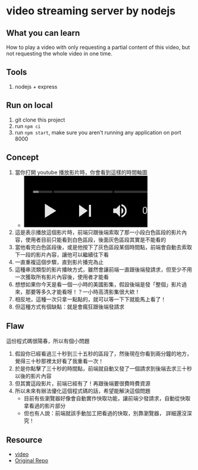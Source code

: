 # video streaming server by nodejs

## What you can learn

How to play a video with only requesting a partial content of this video, but not requesting the whole video in one time.

## Tools

1. nodejs + express

## Run on local

1. git clone this project
2. run `npm ci`
3. run `npm start`, make sure you aren't running any application on port 8000

## Concept

1. 當你打開 youtube 播放影片時，你會看到這樣的時間軸圖
   - ![](./assets/img1.png)
2. 這是表示播放這個影片時，前端只跟後端索取了那一小段白色區段的影片內容，使用者目前只能看到白色區段，後面灰色區段其實是不能看的
3. 當他看完白色區段後，或是他按下了灰色區段某個時間點，前端會自動去索取下一段的影片內容，讓他可以繼續往下看
4. 一直重複這個步驟，直到影片播完為止
5. 這種串流類型的影片播映方式，雖然會讓前端一直跟後端發請求，但至少不用一次獲取所有影片內容後，使用者才能看
6. 想想如果你今天是看一個一小時的美國影集，假設後端是發「整個」影片過來，那要等多久才能看呀！？一小時高清影集很大欸！
7. 相反地，這種一次只拿一點點的，就可以等一下下就能馬上看了！
8. 但這種方式有個缺點：就是會瘋狂跟後端發請求

## Flaw

這份程式碼很陽春，所以有個小問題

1. 假設你已經看過三十秒到三十五秒的區段了，然後現在你看到兩分鐘的地方，覺得三十秒那裡太好看了我重看一次！
2. 於是你點擊了三十秒的時間點，前端就自動又發了一個請求到後端去求三十秒以後的影片內容
3. 但其實這段影片，前端已經有了！再跟後端要很費時費資源
4. 所以未來有辦法優化這個程式碼的話，希望能解決這個問題
   - 目前有些瀏覽器好像會自動實作快取功能，讓前端少發請求，自動從快取拿看過的影片部分
   - 但也有人說：前端就該手動加工把看過的快取，別靠瀏覽器， 詳細還沒深究！

## Resource

- [video](https://www.youtube.com/watch?v=ZjBLbXUuyWg)
- [Original Repo](https://github.com/Abdisalan/blog-code-examples/tree/main/http-video-stream)
